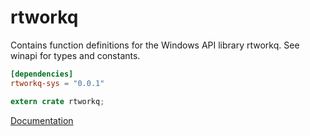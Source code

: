 # rtworkq #
Contains function definitions for the Windows API library rtworkq. See winapi for types and constants.

```toml
[dependencies]
rtworkq-sys = "0.0.1"
```

```rust
extern crate rtworkq;
```

[Documentation](https://retep998.github.io/doc/rtworkq/)
